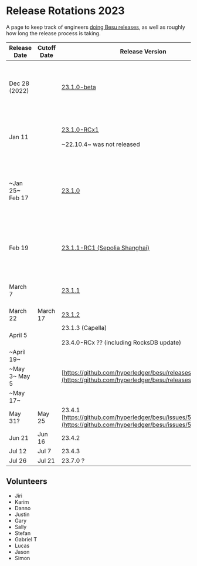 # Release Rotations 2023

A page to keep track of engineers [doing Besu releases](../../releasing/how-to-do-a-besu-release.md), as well as roughly how long the release process is taking.   
  

| Release Date | Cutoff Date | Release Version | Executor | Approver | Release Coordinator | Time Taken |
| --- | --- | --- | --- | --- | --- | --- |
| Dec 28 (2022) |     | [23.1.0-beta](https://github.com/hyperledger/besu/releases/tag/23.1.0-BETA) | Gary |     |     | Beta - Not released as production ready. Will include EOF |
| Jan 11 |     | [23.1.0-RCx1](https://github.com/hyperledger/besu/releases/tag/23.1.0-RC1)<br><br>~22.10.4~ was not released | Gary |     |     | start from main, cherry pick until done on 25th |
| ~Jan 25~ Feb 17 |     | [23.1.0](https://github.com/hyperledger/besu/releases/tag/23.1.0) | Gary |     |     | Delayed due to instability. Cut from main from Feb 8, plus a few fixes |
| Feb 19 |     | [23.1.1-RC1 (Sepolia Shanghai)](https://github.com/hyperledger/besu/releases/tag/23.1.1-RC1) | Simon |     |     | Cut from main, basically 23.1.0 plus Sepolia config |
| March 7 |     | [23.1.1](https://github.com/hyperledger/besu/releases/tag/23.1.1) | Gary | Justin | Gary | 90 minutes, cut from main. |
| March 22 | March 17 | [23.1.2](https://github.com/hyperledger/besu/releases/tag/23.1.2) |     |     |     |     |
| April 5 |     | 23.1.3 (Capella)<br><br>23.4.0-RCx ?? (including RocksDB update) |     |     |     |     |
| ~April 19~ |     |     |     |     |     |     |
| ~May 3~ May 5 |     | [https://github.com/hyperledger/besu/releases/tag/23.4.0](https://github.com/hyperledger/besu/releases/tag/23.4.0) | Justin/Gary |     |     |     |
| ~May 17~ |     |     |     |     |     |     |
| May 31? | May 25 | 23.4.1 [https://github.com/hyperledger/besu/issues/5518](https://github.com/hyperledger/besu/issues/5518) | Simon |     |     |     |
| Jun 21 | Jun 16 | 23.4.2 | Stefan | Gabriel T | Stefan |     |
| Jul 12 | Jul 7 | 23.4.3 |     |     |     |     |
| Jul 26 | Jul 21 | 23.7.0 ? |     |     |     |     |

## Volunteers

- Jiri
- Karim
- Danno
- Justin
- Gary
- Sally
- Stefan
- Gabriel T
- Lucas
- Jason
- Simon